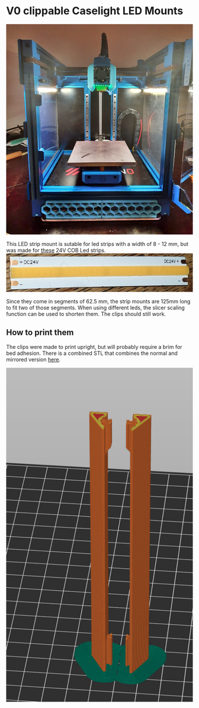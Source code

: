 # V0 clippable Caselight LED Mounts

![](images/printer_installed.jpg)

This LED strip mount is sutable for led strips with a width of 8 - 12 mm, but was made 
for [these](https://www.ebay.de/itm/114381606552) 24V COB Led strips. 
![](images/cob_led.jpg)

Since they come in segments of 62.5 mm, the strip mounts are 125mm long to fit two of those segments. 
When using different leds, the slicer scaling function can be used to shorten them. The clips should still work. 

## How to print them 

The clips were made to print upright, but will probably require a brim for bed adhesion. 
There is a combined STL that combines the normal and mirrored version [here](STL/led_mount_clippable_plate.stl).

![print orientation](images/slicer_brim.jpg)